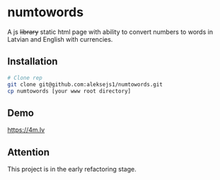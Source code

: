 # numtowords

A js ~~library~~ static html page with ability to convert numbers to words in Latvian and English with currencies.

## Installation
``` bash
# Clone rep
git clone git@github.com:aleksejs1/numtowords.git
cp numtowords [your www root directory]
```
## Demo
https://4m.lv

## Attention
This project is in the early refactoring stage.
